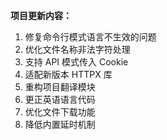 **项目更新内容：**

1. 修复命令行模式语言不生效的问题
2. 优化文件名称非法字符处理
3. 支持 API 模式传入 Cookie
4. 适配新版本 HTTPX 库
5. 重构项目翻译模块
6. 更正英语语言代码
7. 优化文件下载功能
8. 降低内置延时机制
